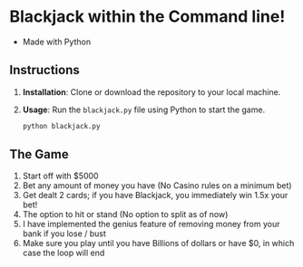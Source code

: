 # Blackjack within the Command line!
- Made with Python

## Instructions

1. **Installation**: Clone or download the repository to your local machine.

2. **Usage**: Run the `blackjack.py` file using Python to start the game.

   ```bash
   python blackjack.py

## The Game

1. Start off with $5000
2. Bet any amount of money you have (No Casino rules on a minimum bet)
3. Get dealt 2 cards; if you have Blackjack, you immediately win 1.5x your bet!
4. The option to hit or stand (No option to split as of now)
5. I have implemented the genius feature of removing money from your bank if you lose / bust
6. Make sure you play until you have Billions of dollars or have $0, in which case the loop will end
